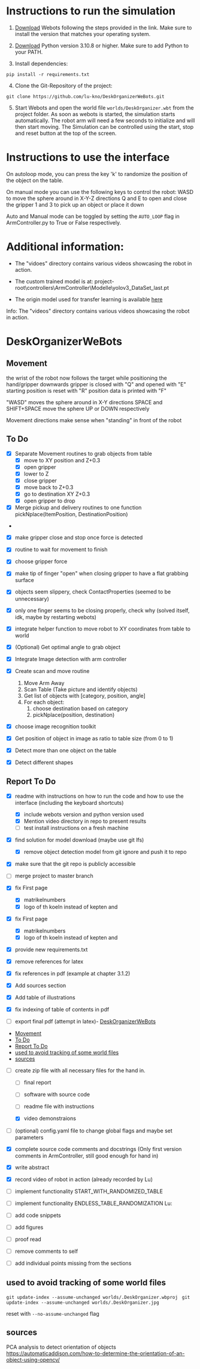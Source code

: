 # Instructions to run the simulation

1. [Download](https://cyberbotics.com/doc/guide/installation-procedure) Webots following the steps provided in the link. Make sure to install the version that matches your operating system.
   
2. [Download](https://www.python.org/downloads/) Python version 3.10.8 or higher. Make sure to add Python to your PATH.

3. Install dependencies:
   
  ```
  pip install -r requirements.txt
  ```

4. Clone the Git-Repository of the project:

  ```
  git clone https://github.com/lu-kno/DeskOrganizerWeBots.git
  ```
  
5. Start Webots and open the world file `worlds/DeskOrganizer.wbt` from the project folder. As soon as webots is started, the simulation starts automatically. The robot arm will need a few seconds to initialize and will then start moving. The Simulation can be controlled using the start, stop and reset button at the top of the screen.
# Instructions to use the interface
 On autoloop mode, you can press the key 'k' to randomize the position of the object on the table.

 On manual mode you can use the following keys to control the robot:
 WASD to move the sphere around in X-Y-Z directions
 Q and E to open and close the gripper
 1 and 3 to pick up an object or place it down

  Auto and Manual mode can be toggled by setting the `AUTO_LOOP` flag in ArmController.py to True or False respectively.
# Additional information: 
- The "vidoes" directory contains various videos showcasing the robot in action.
  
- The custom trained model is at: project-root\controllers\ArmController\Modelle\yolov3_DataSet_last.pt
  
- The origin model used for transfer learning is available [here]((https://github.com/OlafenwaMoses/ImageAI/releases/download/3.0.0-pretrained/yolov3.pt/))

Info: The "videos" directory contains various videos showcasing the robot in action.

# DeskOrganizerWeBots

## Movement

the wrist of the robot now follows the target while positioning the hand/gripper downwards
gripper is closed with "Q" and opened with "E"
starting position is reset with "R"
position data is printed with "F"

"WASD" moves the sphere around in X-Y directions
SPACE and SHIFT+SPACE move the sphere UP or DOWN respectively

Movement directions make sense when "standing" in front of the robot
 


## To Do

 - [X] Separate Movement routines to grab objects from table
   - [X] move to XY position and Z+0.3
   - [X] open gripper
   - [X] lower to Z
   - [X] close gripper
   - [X] move back to Z+0.3
   - [X] go to destination XY Z+0.3
   - [X] open gripper to drop
 - [X] Merge pickup and delivery routines to one function pickNplace(ItemPosition, DestinationPosition)
 - 
 - [X] make gripper close and stop once force is detected
 - [X] routine to wait for movement to finish
 - [X] choose gripper force
 - [X] make tip of finger "open" when closing gripper to have a flat grabbing surface
 - [X] objects seem slippery, check ContactProperties (seemed to be unnecessary)
 - [X] only one finger seems to be closing properly, check why (solved itself, idk, maybe by restarting webots)


 - [x] integrate helper function to move robot to XY coordinates from table to world
 - [x] (Optional) Get optimal angle to grab object
  
 - [x] Integrate Image detection with arm controller
 - [x] Create scan and move routine
    1. Move Arm Away 
    2. Scan Table (Take picture and identify objects)
    3. Get list of objects with [category, position, angle]
    4. For each object:
       1. choose destination based on category
       2. pickNplace(position, destination)

 - [X] choose image recognition toolkit
 - [x] Get position of object in image as ratio to table size (from 0 to 1)
 - [x] Detect more than one object on the table
 - [x] Detect different shapes



## Report To Do
  - [x] readme with instructions on how to run the code and how to use the interface (including the keyboard shortcuts) 
    - [x] include webots version and python version used
    - [x] Mention video directory in repo to present results
    - [ ] test install instructions on a fresh machine
  
  - [x] find solution for model download (maybe use git lfs) 
      - [x] remove object detection model from git ignore and push it to repo
  
  - [x] make sure that the git repo is publicly accessible
  
  - [ ] merge project to master branch

  - [x] fix First page
    - [x] matrikelnumbers
    - [x] logo of th koeln instead of kepten and 
  - [x] fix First page
    - [x] matrikelnumbers
    - [x] logo of th koeln instead of kepten and 
  
  - [x] provide new requirements.txt
  
  - [x] remove references for latex
  - [x] fix references in pdf (example at chapter 3.1.2) 
  - [x] Add sources section
  - [x] Add table of illustrations
  - [x] fix indexing of table of contents in pdf
  
  - [ ] export final pdf (attempt in latex)- [DeskOrganizerWeBots](#deskorganizerwebots)
  - [Movement](#movement)
  - [To Do](#to-do)
  - [Report To Do](#report-to-do)
  - [used to avoid tracking of some world files](#used-to-avoid-tracking-of-some-world-files)
  - [sources](#sources)

  - [ ] create zip file with all necessary files for the hand in.
    - [ ] final report
    - [ ] software with source code
    - [ ] readme file with instructions
    - [x] video demonstraions


  - [ ] (optional) config.yaml file to change global flags and maybe set parameters
  - [x] complete source code comments and docstrings (Only first version comments in ArmController, still good enough for hand in)
  - [x] write abstract 
  - [x] record video of robot in action (already recorded by Lu)

  - [ ] implement functionality START_WITH_RANDOMIZED_TABLE
  - [ ] implement functionality ENDLESS_TABLE_RANDOMIZATION
Lu:

- [ ] add code snippets
- [ ] add figures
- [ ] proof read
- [ ] remove comments to self
- [ ] add individual points missing from the sections

## used to avoid tracking of some world files

`git update-index --assume-unchanged worlds/.DeskOrganizer.wbproj `
`git update-index --assume-unchanged worlds/.DeskOrganizer.jpg `


reset with `--no-assume-unchanged` flag


## sources

PCA analysis to detect orientation of objects
https://automaticaddison.com/how-to-determine-the-orientation-of-an-object-using-opencv/